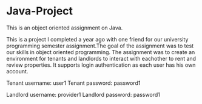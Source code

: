 # Java-Project
This is an object oriented assignment on Java.

This is a project I completed a year ago with one friend for our university programming semester assignment.The goal of the assignment was to test our skills in object oriented programming. The assignment was to create an environment for tenants and landlords to interact with eachother to rent and review properties. It supports login authentication as each user has his own account.

Tenant username: user1
Tenant password: password1

Landlord username: provider1
Landlord password: password1
